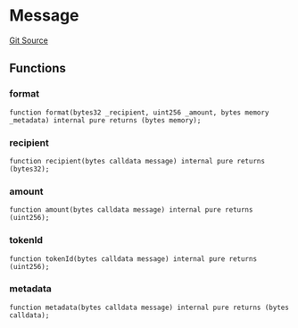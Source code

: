 # Message
[Git Source](https://github.com/hyperlane-xyz/hyperlane-monorepo/blob/60f321f452052881dce4e22999022e11fc117456/contracts/libs/Message.sol)


## Functions
### format


```solidity
function format(bytes32 _recipient, uint256 _amount, bytes memory _metadata) internal pure returns (bytes memory);
```

### recipient


```solidity
function recipient(bytes calldata message) internal pure returns (bytes32);
```

### amount


```solidity
function amount(bytes calldata message) internal pure returns (uint256);
```

### tokenId


```solidity
function tokenId(bytes calldata message) internal pure returns (uint256);
```

### metadata


```solidity
function metadata(bytes calldata message) internal pure returns (bytes calldata);
```

